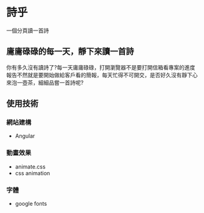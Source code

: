 # 詩乎

一個分頁讀一首詩

## 庸庸碌碌的每一天，靜下來讀一首詩
你有多久沒有讀詩了?每一天庸庸碌碌，打開瀏覽器不是要打開信箱看專案的進度報告不然就是要開始做給客戶看的簡報，每天忙得不可開交，是否好久沒有靜下心來泡一壺茶，細細品嘗一首詩呢?

## 使用技術
### 網站建構
- Angular

### 動畫效果
- animate.css
- css animation

### 字體
- google fonts